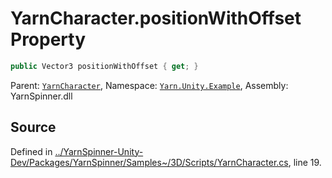 # YarnCharacter.positionWithOffset Property


```csharp
public Vector3 positionWithOffset { get; }
```



<div class="class-metadata">

Parent: [`YarnCharacter`](/api/csharp/yarn.unity.example/yarncharacter.md), Namespace: [`Yarn.Unity.Example`](/api/csharp/yarn.unity.example/README.md), Assembly: YarnSpinner.dll
</div>

## Source
Defined in [../YarnSpinner-Unity-Dev/Packages/YarnSpinner/Samples~/3D/Scripts/YarnCharacter.cs](https://github.com/YarnSpinnerTool/YarnSpinner-Unity//blob/develop/Samples~/3D/Scripts/YarnCharacter.cs#L19), line 19.
